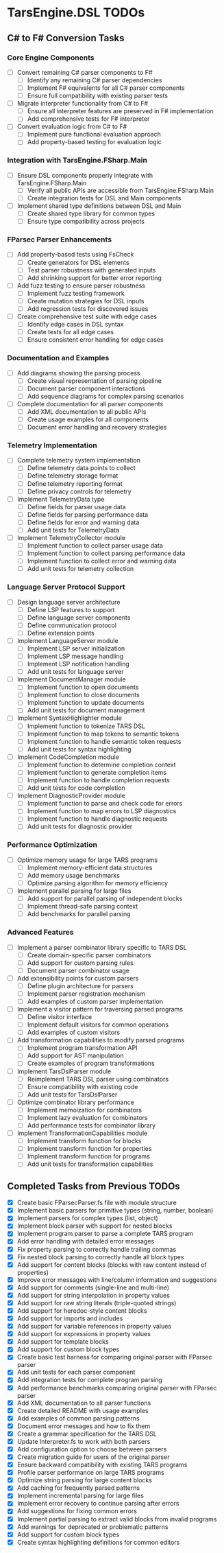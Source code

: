 ﻿# TarsEngine.DSL TODOs

## C# to F# Conversion Tasks

### Core Engine Components
- [ ] Convert remaining C# parser components to F#
  - [ ] Identify any remaining C# parser dependencies
  - [ ] Implement F# equivalents for all C# parser components
  - [ ] Ensure full compatibility with existing parser tests
- [ ] Migrate interpreter functionality from C# to F#
  - [ ] Ensure all interpreter features are preserved in F# implementation
  - [ ] Add comprehensive tests for F# interpreter
- [ ] Convert evaluation logic from C# to F#
  - [ ] Implement pure functional evaluation approach
  - [ ] Add property-based testing for evaluation logic

### Integration with TarsEngine.FSharp.Main
- [ ] Ensure DSL components properly integrate with TarsEngine.FSharp.Main
  - [ ] Verify all public APIs are accessible from TarsEngine.FSharp.Main
  - [ ] Create integration tests for DSL and Main components
- [ ] Implement shared type definitions between DSL and Main
  - [ ] Create shared type library for common types
  - [ ] Ensure type compatibility across projects

### FParsec Parser Enhancements
- [ ] Add property-based tests using FsCheck
  - [ ] Create generators for DSL elements
  - [ ] Test parser robustness with generated inputs
  - [ ] Add shrinking support for better error reporting
- [ ] Add fuzz testing to ensure parser robustness
  - [ ] Implement fuzz testing framework
  - [ ] Create mutation strategies for DSL inputs
  - [ ] Add regression tests for discovered issues
- [ ] Create comprehensive test suite with edge cases
  - [ ] Identify edge cases in DSL syntax
  - [ ] Create tests for all edge cases
  - [ ] Ensure consistent error handling for edge cases

### Documentation and Examples
- [ ] Add diagrams showing the parsing process
  - [ ] Create visual representation of parsing pipeline
  - [ ] Document parser component interactions
  - [ ] Add sequence diagrams for complex parsing scenarios
- [ ] Complete documentation for all parser components
  - [ ] Add XML documentation to all public APIs
  - [ ] Create usage examples for all components
  - [ ] Document error handling and recovery strategies

### Telemetry Implementation
- [ ] Complete telemetry system implementation
  - [ ] Define telemetry data points to collect
  - [ ] Define telemetry storage format
  - [ ] Define telemetry reporting format
  - [ ] Define privacy controls for telemetry
- [ ] Implement TelemetryData type
  - [ ] Define fields for parser usage data
  - [ ] Define fields for parsing performance data
  - [ ] Define fields for error and warning data
  - [ ] Add unit tests for TelemetryData
- [ ] Implement TelemetryCollector module
  - [ ] Implement function to collect parser usage data
  - [ ] Implement function to collect parsing performance data
  - [ ] Implement function to collect error and warning data
  - [ ] Add unit tests for telemetry collection

### Language Server Protocol Support
- [ ] Design language server architecture
  - [ ] Define LSP features to support
  - [ ] Define language server components
  - [ ] Define communication protocol
  - [ ] Define extension points
- [ ] Implement LanguageServer module
  - [ ] Implement LSP server initialization
  - [ ] Implement LSP message handling
  - [ ] Implement LSP notification handling
  - [ ] Add unit tests for language server
- [ ] Implement DocumentManager module
  - [ ] Implement function to open documents
  - [ ] Implement function to close documents
  - [ ] Implement function to update documents
  - [ ] Add unit tests for document management
- [ ] Implement SyntaxHighlighter module
  - [ ] Implement function to tokenize TARS DSL
  - [ ] Implement function to map tokens to semantic tokens
  - [ ] Implement function to handle semantic token requests
  - [ ] Add unit tests for syntax highlighting
- [ ] Implement CodeCompletion module
  - [ ] Implement function to determine completion context
  - [ ] Implement function to generate completion items
  - [ ] Implement function to handle completion requests
  - [ ] Add unit tests for code completion
- [ ] Implement DiagnosticProvider module
  - [ ] Implement function to parse and check code for errors
  - [ ] Implement function to map errors to LSP diagnostics
  - [ ] Implement function to handle diagnostic requests
  - [ ] Add unit tests for diagnostic provider

### Performance Optimization
- [ ] Optimize memory usage for large TARS programs
  - [ ] Implement memory-efficient data structures
  - [ ] Add memory usage benchmarks
  - [ ] Optimize parsing algorithm for memory efficiency
- [ ] Implement parallel parsing for large files
  - [ ] Add support for parallel parsing of independent blocks
  - [ ] Implement thread-safe parsing context
  - [ ] Add benchmarks for parallel parsing

### Advanced Features
- [ ] Implement a parser combinator library specific to TARS DSL
  - [ ] Create domain-specific parser combinators
  - [ ] Add support for custom parsing rules
  - [ ] Document parser combinator usage
- [ ] Add extensibility points for custom parsers
  - [ ] Define plugin architecture for parsers
  - [ ] Implement parser registration mechanism
  - [ ] Add examples of custom parser implementation
- [ ] Implement a visitor pattern for traversing parsed programs
  - [ ] Define visitor interface
  - [ ] Implement default visitors for common operations
  - [ ] Add examples of custom visitors
- [ ] Add transformation capabilities to modify parsed programs
  - [ ] Implement program transformation API
  - [ ] Add support for AST manipulation
  - [ ] Create examples of program transformations
- [ ] Implement TarsDslParser module
  - [ ] Reimplement TARS DSL parser using combinators
  - [ ] Ensure compatibility with existing code
  - [ ] Add unit tests for TarsDslParser
- [ ] Optimize combinator library performance
  - [ ] Implement memoization for combinators
  - [ ] Implement lazy evaluation for combinators
  - [ ] Add performance tests for combinator library
- [ ] Implement TransformationCapabilities module
  - [ ] Implement transform function for blocks
  - [ ] Implement transform function for properties
  - [ ] Implement transform function for programs
  - [ ] Add unit tests for transformation capabilities

## Completed Tasks from Previous TODOs

- [x] Create basic FParsecParser.fs file with module structure
- [x] Implement basic parsers for primitive types (string, number, boolean)
- [x] Implement parsers for complex types (list, object)
- [x] Implement block parser with support for nested blocks
- [x] Implement program parser to parse a complete TARS program
- [x] Add error handling with detailed error messages
- [x] Fix property parsing to correctly handle trailing commas
- [x] Fix nested block parsing to correctly handle all block types
- [x] Add support for content blocks (blocks with raw content instead of properties)
- [x] Improve error messages with line/column information and suggestions
- [x] Add support for comments (single-line and multi-line)
- [x] Add support for string interpolation in property values
- [x] Add support for raw string literals (triple-quoted strings)
- [x] Add support for heredoc-style content blocks
- [x] Add support for imports and includes
- [x] Add support for variable references in property values
- [x] Add support for expressions in property values
- [x] Add support for template blocks
- [x] Add support for custom block types
- [x] Create basic test harness for comparing original parser with FParsec parser
- [x] Add unit tests for each parser component
- [x] Add integration tests for complete program parsing
- [x] Add performance benchmarks comparing original parser with FParsec parser
- [x] Add XML documentation to all parser functions
- [x] Create detailed README with usage examples
- [x] Add examples of common parsing patterns
- [x] Document error messages and how to fix them
- [x] Create a grammar specification for the TARS DSL
- [x] Update Interpreter.fs to work with both parsers
- [x] Add configuration option to choose between parsers
- [x] Create migration guide for users of the original parser
- [x] Ensure backward compatibility with existing TARS programs
- [x] Profile parser performance on large TARS programs
- [x] Optimize string parsing for large content blocks
- [x] Add caching for frequently parsed patterns
- [x] Implement incremental parsing for large files
- [x] Implement error recovery to continue parsing after errors
- [x] Add suggestions for fixing common errors
- [x] Implement partial parsing to extract valid blocks from invalid programs
- [x] Add warnings for deprecated or problematic patterns
- [x] Add support for custom block types
- [x] Create syntax highlighting definitions for common editors
